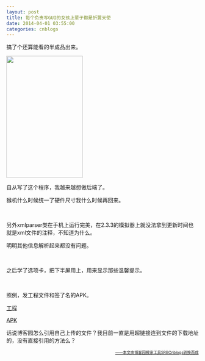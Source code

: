 ```yaml
---
layout: post
title: 每个负责写GUI的女孩上辈子都是折翼天使
date: 2014-04-01 03:55:00
categories: cnblogs
---
```


<p>搞了个还算能看的半成品出来。</p>
<p><img src="http://ww3.sinaimg.cn/large/69209b85gw1eezy6o4hzgj205k08wdft.jpg" alt="" width="200" height="320" /></p>
<p>自从写了这个程序，我越来越想做后端了。</p>
<p>猴机什么时候统一了硬件尺寸我什么时候再回来。</p>
<p>&nbsp;</p>
<p>另外xmlparser类在手机上运行完美，在2.3.3的模拟器上就没法拿到更新时间也就是xml文件的注释，不知道为什么。</p>
<p>明明其他信息解析起来都没有问题。</p>
<p>&nbsp;</p>
<p>之后学了选项卡，把下半屏用上，用来显示那些温馨提示。</p>
<p>&nbsp;</p>
<p>照例，发工程文件和签了名的APK。</p>
<p><a href="http://files.cnblogs.com/JavaForNow/NCWeatherProjectV0.6.rar">工程</a></p>
<p><a href="http://files.cnblogs.com/JavaForNow/NCWeatherV0.6.apk">APK</a></p>
<p>话说博客园怎么引用自己上传的文件？我目前一直是用超链接连到文件的下载地址的，没有直接引用的方法么？</p>

<div align=right><a href="https://github.com/mlxy"><font size=1>——本文由博客园搬家工具SRBCnblogs转换而成</font></a></div>